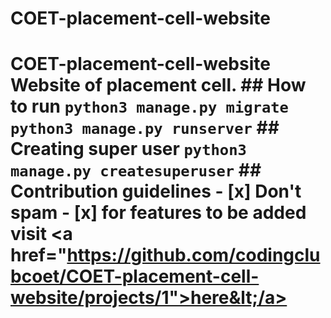 # COET-placement-cell-website
# COET-placement-cell-website Website of placement cell.   ## How to run  ``` python3 manage.py migrate python3 manage.py runserver ```  ## Creating super user  ``` python3 manage.py createsuperuser ```  ## Contribution guidelines  - [x] Don't spam - [x] for features to be added visit &lt;a href="https://github.com/codingclubcoet/COET-placement-cell-website/projects/1">here&lt;/a>
